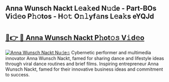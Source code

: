 ## Anna Wunsch Nackt L𝚎a𝚔ed N𝚞𝚍e - Part-BOs Vi𝚍𝚎o P𝚑𝚘tos - H𝚘𝚝 O𝚗𝚕yf𝚊ns L𝚎a𝚔s eYQJd

# <h2><a href="http://kf5l6g.oniu.top/?m=Anna+Wunsch+Nackt">🔗👉 🔴 Anna Wunsch Nackt P𝚑ot𝚘𝚜 V𝚒d𝚎o</a></h2>

[![Anna Wunsch Nackt Nu𝚍e𝚜](https://i.imgur.com/0qMVB7G.gif)](http://kf5l6g.oniu.top/?m=Anna+Wunsch+Nackt)
Cybernetic performer and multimedia innovator Anna Wunsch Nackt, famed for sharing dance and lifestyle ideas through viral dance routines and brief films. Inspiring entrepreneur Anna Wunsch Nackt, famed for their innovative business ideas and commitment to success.  
